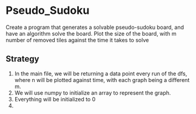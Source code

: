 # Pseudo_Sudoku
Create a program that generates a solvable pseudo-sudoku board, and have an algorithm solve the board. Plot the size of the board, with m number of removed tiles against the time it takes to solve


## Strategy
1. In the main file, we will be returning a data point every run of the dfs, where n will be plotted against time, with each graph being a different m.
2. We will use numpy to initialize an array to represent the graph.
3. Everything will be initialized to 0
4. 
